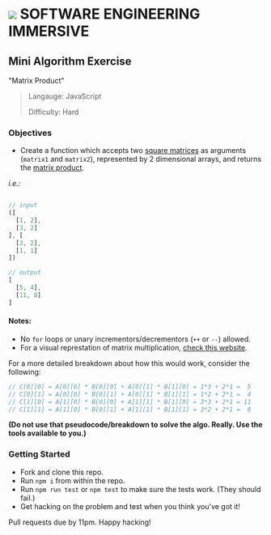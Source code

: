 # ![](https://ga-dash.s3.amazonaws.com/production/assets/logo-9f88ae6c9c3871690e33280fcf557f33.png) SOFTWARE ENGINEERING IMMERSIVE

## Mini Algorithm Exercise

"Matrix Product"

> Langauge: JavaScript
>
> Difficulty: Hard

### Objectives

- Create a function which accepts two [square matrices](https://en.wikipedia.org/wiki/Square_matrix) as arguments (`matrix1` and `matrix2`), represented by 2 dimensional arrays, and returns the [matrix product](https://en.wikipedia.org/wiki/Matrix_multiplication).

_i.e.:_

```js

// input
([
  [1, 2],
  [3, 2]
], [
  [3, 2],
  [1, 1]
])

// output
[
  [5, 4],
  [11, 8]
]
```

#### Notes: 

- No `for` loops or unary incrementors/decrementors (`++` or `--`) allowed.
- For a visual represtation of matrix multiplication, [check this website](http://matrixmultiplication.xyz/).

For a more detailed breakdown about how this would work, consider the following: 

```js
// C[0][0] = A[0][0] * B[0][0] + A[0][1] * B[1][0] = 1*3 + 2*1 =  5
// C[0][1] = A[0][0] * B[0][1] + A[0][1] * B[1][1] = 1*2 + 2*1 =  4
// C[1][0] = A[1][0] * B[0][0] + A[1][1] * B[1][0] = 3*3 + 2*1 = 11
// C[1][1] = A[1][0] * B[0][1] + A[1][1] * B[1][1] = 3*2 + 2*1 =  8
```

**(Do not use that pseudocode/breakdown to solve the algo. Really. Use the tools available to you.)**

### Getting Started

- Fork and clone this repo.
- Run `npm i` from within the repo.
- Run `npm run test` or `npm test` to make sure the tests work. (They should fail.)
- Get hacking on the problem and test when you think you've got it!

Pull requests due by 11pm. Happy hacking!
